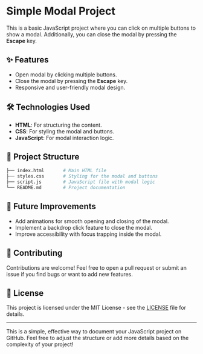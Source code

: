 # Simple Modal Project

This is a basic JavaScript project where you can click on multiple buttons to show a modal. Additionally, you can close the modal by pressing the **Escape** key.

## ✨ Features

- Open modal by clicking multiple buttons.
- Close the modal by pressing the **Escape** key.
- Responsive and user-friendly modal design.

## 🛠️ Technologies Used

- **HTML**: For structuring the content.
- **CSS**: For styling the modal and buttons.
- **JavaScript**: For modal interaction logic.

## 📂 Project Structure

```bash
├── index.html       # Main HTML file
├── styles.css       # Styling for the modal and buttons
├── script.js        # JavaScript file with modal logic
└── README.md        # Project documentation
```


## 🌟 Future Improvements

- Add animations for smooth opening and closing of the modal.
- Implement a backdrop click feature to close the modal.
- Improve accessibility with focus trapping inside the modal.

## 🤝 Contributing

Contributions are welcome! Feel free to open a pull request or submit an issue if you find bugs or want to add new features.

## 📄 License

This project is licensed under the MIT License - see the [LICENSE](LICENSE) file for details.

---

This is a simple, effective way to document your JavaScript project on GitHub. Feel free to adjust the structure or add more details based on the complexity of your project!
